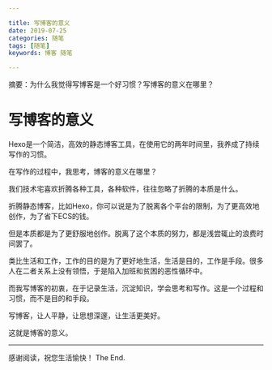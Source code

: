 ```yaml
---

title: 写博客的意义
date: 2019-07-25
categories: 随笔
tags: [随笔]
keywords: 博客 随笔

---
```


摘要：为什么我觉得写博客是一个好习惯？写博客的意义在哪里？

<!--more-->

# 写博客的意义

Hexo是一个简洁，高效的静态博客工具，在使用它的两年时间里，我养成了持续写作的习惯。

在写作的过程中，我思考，博客的意义在哪里？

我们技术宅喜欢折腾各种工具，各种软件，往往忽略了折腾的本质是什么。

折腾静态博客，比如Hexo，你可以说是为了脱离各个平台的限制，为了更高效地创作，为了省下ECS的钱。

但是本质都是为了更舒服地创作。脱离了这个本质的努力，都是浅尝辄止的浪费时间罢了。

类比生活和工作，工作的目的是为了更好地生活，生活是目的，工作是手段。很多人在二者关系上没有领悟，于是陷入加班和贫困的恶性循环中。

而我写博客的初衷，在于记录生活，沉淀知识，学会思考和写作。这是一个过程和习惯，而不是目的和手段。

写博客，让人平静，让思想深邃，让生活更美好。

这就是博客的意义。


---

感谢阅读，祝您生活愉快！
The End.
<!--stackedit_data:
eyJoaXN0b3J5IjpbLTIxMzM4NjQ3MzEsNTQ3NjE0MjM1XX0=
-->